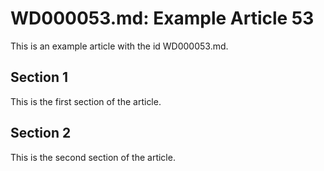 # WD000053.md: Example Article 53

This is an example article with the id WD000053.md.
## Section 1

This is the first section of the article.
## Section 2

This is the second section of the article.
